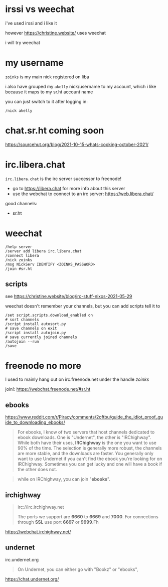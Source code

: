 # irssi vs weechat

i've used irssi and i like it

however https://christine.website/ uses weechat

i will try weechat

# my username

`zoinks` is my main nick registered on liba

i also have grouped my `akelly` nick/username to my account, which i like because it maps to my sr.ht account name

you can just switch to it after logging in:

	/nick akelly

# chat.sr.ht coming soon

https://sourcehut.org/blog/2021-10-15-whats-cooking-october-2021/

# irc.libera.chat

`irc.libera.chat` is the irc server successor to freenode!

- go to https://libera.chat for more info about this server
- use the webchat to connect to an irc server: https://web.libera.chat/

good channels:

- sr.ht


# weechat

	/help server
	/server add libera irc.libera.chat
	/connect libera
	/nick zoinks
	/msg NickServ IDENTIFY <ZOINKS_PASSWORD>
	/join #sr.ht

## scripts

see https://christine.website/blog/irc-stuff-nixos-2021-05-29

weechat doesn't remember your channels, but you can add scripts tell it to


	/set script.scripts.download_enabled on
	# sort channels
	/script install autosort.py
	# save channels on exit
	/script install autojoin.py
	# save currently joined channels
	/autojoin --run
	/save


# freenode no more

I used to mainly hang out on irc.freenode.net under the handle _zoinks_

join!: https://webchat.freenode.net/#sr.ht

## ebooks

https://www.reddit.com/r/Piracy/comments/2oftbu/guide_the_idiot_proof_guide_to_downloading_ebooks/

> For ebooks, I know of two servers that host channels dedicated to ebook downloads. One is "Undernet", the other is "IRChighway". While both have their uses, **IRChighway** is the one you want to use 90% of the time. The selection is generally more robust, the channels are more stable, and the downloads are faster. You generally only want to use Undernet if you can't find the ebook you're looking for on IRChighway. Sometimes you can get lucky and one will have a book if the other does not.

>  while on IRChighway, you can join "**ebooks**".

## irchighway

> irc://irc.irchighway.net
> 
> The ports we support are **6660** to **6669** and **7000**. For connections through **SSL** use port **6697** or **9999**.Fh

https://webchat.irchighway.net/

## undernet

irc.undernet.org

[](https://www.undernet.org/servers.php)

> On Undernet, you can either go with "Bookz" or "ebooks", 

https://chat.undernet.org/